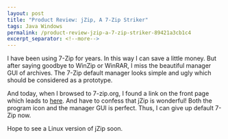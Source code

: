 ```yaml
---
layout: post
title: "Product Review: jZip, A 7-Zip Striker"
tags: Java Windows
permalink: /product-review-jzip-a-7-zip-striker-89421a3cb1c4
excerpt_separator: <!--more-->
---
```

I have been using 7-Zip for years. In this way I can save a little money. But after saying goodbye to WinZip or WinRAR, I miss the beautiful manager GUI of archives. The 7-Zip default manager looks simple and ugly which should be considered as a prototype.

And today, when I browsed to 7-zip.org, I found a link on the front page which leads to [here](http://www.jzip.com/). And have to confess that jZip is wonderful! Both the program icon and the manager GUI is perfect. Thus, I can give up default 7-Zip now.

Hope to see a Linux version of jZip soon.
<!--more-->
